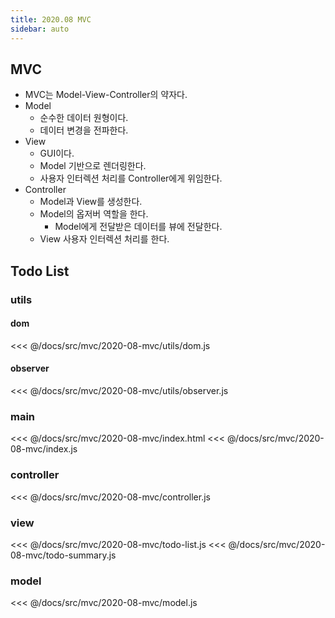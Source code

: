 ```yaml
---
title: 2020.08 MVC
sidebar: auto
---
```


## MVC
- MVC는 Model-View-Controller의 약자다.
- Model
  - 순수한 데이터 원형이다.
  - 데이터 변경을 전파한다.
- View
  - GUI이다.
  - Model 기반으로 렌더링한다.
  - 사용자 인터렉션 처리를 Controller에게 위임한다.
- Controller
  - Model과 View를 생성한다.
  - Model의 옵저버 역할을 한다.
    - Model에게 전달받은 데이터를 뷰에 전달한다.
  - View 사용자 인터렉션 처리를 한다.

## Todo List
### utils
#### dom
<<< @/docs/src/mvc/2020-08-mvc/utils/dom.js

#### observer
<<< @/docs/src/mvc/2020-08-mvc/utils/observer.js

### main
<<< @/docs/src/mvc/2020-08-mvc/index.html
<<< @/docs/src/mvc/2020-08-mvc/index.js

### controller
<<< @/docs/src/mvc/2020-08-mvc/controller.js

### view
<<< @/docs/src/mvc/2020-08-mvc/todo-list.js
<<< @/docs/src/mvc/2020-08-mvc/todo-summary.js

### model
<<< @/docs/src/mvc/2020-08-mvc/model.js



